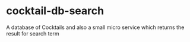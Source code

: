 # cocktail-db-search
A database of Cocktails and also a small micro service which returns the result for search term
